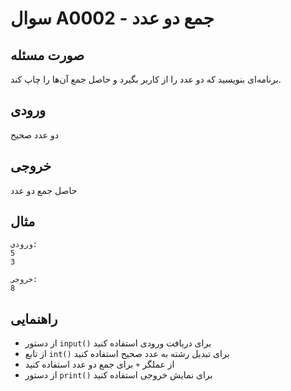 # سوال A0002 - جمع دو عدد

## صورت مسئله
برنامه‌ای بنویسید که دو عدد را از کاربر بگیرد و حاصل جمع آن‌ها را چاپ کند.

## ورودی
دو عدد صحیح

## خروجی
حاصل جمع دو عدد

## مثال
```
ورودی:
5
3

خروجی:
8
```

## راهنمایی
- از دستور `input()` برای دریافت ورودی استفاده کنید
- از تابع `int()` برای تبدیل رشته به عدد صحیح استفاده کنید
- از عملگر `+` برای جمع دو عدد استفاده کنید
- از دستور `print()` برای نمایش خروجی استفاده کنید